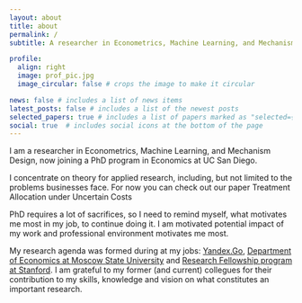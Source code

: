 ```yaml
---
layout: about
title: about
permalink: /
subtitle: A researcher in Econometrics, Machine Learning, and Mechanism Design

profile:
  align: right
  image: prof_pic.jpg
  image_circular: false # crops the image to make it circular

news: false # includes a list of news items
latest_posts: false # includes a list of the newest posts
selected_papers: true # includes a list of papers marked as "selected={true}"
social: true  # includes social icons at the bottom of the page
---
```


I am a researcher in Econometrics, Machine Learning, and Mechanism Design, now joining a PhD program in Economics at UC San Diego. 

<better research statement here> I concentrate on theory for applied research, including, but not limited to the problems businesses face. For now you can check out our paper Treatment Allocation under Uncertain Costs

PhD requires a lot of sacrifices, so I need to remind myself, what motivates me most in my job, to continue doing it. I am motivated potential impact of my work and professional environment motivates me most.

My research agenda was formed during at my jobs: <a href='https://go.yandex/'>Yandex.Go</a>, <a href='http://econ.msu.ru/'>Department of Economics at Moscow State University</a> and <a href='https://www.gsb.stanford.edu/programs/research-fellows'>Research Fellowship program at Stanford</a>. I am grateful to my former (and current) collegues for their contribution to my skills, knowledge and vision on what constitutes an important research.
